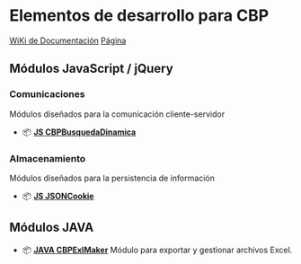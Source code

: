 # Elementos de desarrollo para CBP

<a href="https://github.com/alpeza/GreenCompany/wiki">WiKi de Documentación</a>
<a href="https://alpeza.github.io/GreenCompany/">Página</a>

## Módulos JavaScript / jQuery
 ### Comunicaciones
 Módulos diseñados para la comunicación cliente-servidor
 * 📦 [__JS CBPBusquedaDinamica__](https://github.com/alpeza/GreenCompany/wiki/JS-CBPBusquedaDinamica)
 ### Almacenamiento
 Módulos diseñados para la persistencia de información
 * 📦 [__JS JSONCookie__]()
## Módulos JAVA

* 📦 [__JAVA CBPExlMaker__](https://github.com/alpeza/GreenCompany/wiki/JAVA-CBPExlMaker) Módulo para exportar y gestionar archivos Excel.

